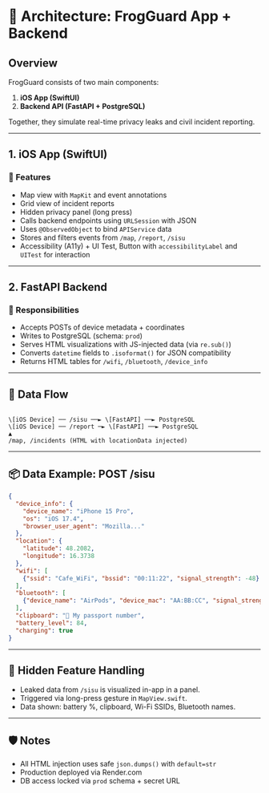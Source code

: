 
# 🧱 Architecture: FrogGuard App + Backend

## Overview

FrogGuard consists of two main components:

1. **iOS App (SwiftUI)**
2. **Backend API (FastAPI + PostgreSQL)**

Together, they simulate real-time privacy leaks and civil incident reporting.

---

## 1. iOS App (SwiftUI)

### 📱 Features

- Map view with `MapKit` and event annotations
- Grid view of incident reports
- Hidden privacy panel (long press)
- Calls backend endpoints using `URLSession` with JSON
- Uses `@ObservedObject` to bind `APIService` data
- Stores and filters events from `/map`, `/report`, `/sisu`
- Accessibility (A11y) + UI Test, Button with `accessibilityLabel` and `UITest` for interaction 


---

## 2. FastAPI Backend

### 🔧 Responsibilities

- Accepts POSTs of device metadata + coordinates
- Writes to PostgreSQL (schema: `prod`)
- Serves HTML visualizations with JS-injected data (via `re.sub()`)
- Converts `datetime` fields to `.isoformat()` for JSON compatibility
- Returns HTML tables for `/wifi`, `/bluetooth`, `/device_info`

---

## 🔀 Data Flow

````

\[iOS Device] ── /sisu ──► \[FastAPI] ──► PostgreSQL
\[iOS Device] ── /report ─► \[FastAPI] ──► PostgreSQL
▲
/map, /incidents (HTML with locationData injected)

````

---

## 📦 Data Example: POST /sisu

```json
{
  "device_info": {
    "device_name": "iPhone 15 Pro",
    "os": "iOS 17.4",
    "browser_user_agent": "Mozilla..."
  },
  "location": {
    "latitude": 48.2082,
    "longitude": 16.3738
  },
  "wifi": [
    {"ssid": "Cafe_WiFi", "bssid": "00:11:22", "signal_strength": -48}
  ],
  "bluetooth": [
    {"device_name": "AirPods", "device_mac": "AA:BB:CC", "signal_strength": -60}
  ],
  "clipboard": "🔐 My passport number",
  "battery_level": 84,
  "charging": true
}
````

---

## 🔐 Hidden Feature Handling

* Leaked data from `/sisu` is visualized in-app in a panel.
* Triggered via long-press gesture in `MapView.swift`.
* Data shown: battery %, clipboard, Wi-Fi SSIDs, Bluetooth names.

---

## 🛡️ Notes

* All HTML injection uses safe `json.dumps()` with `default=str`
* Production deployed via Render.com
* DB access locked via `prod` schema + secret URL

